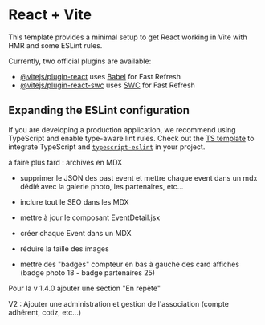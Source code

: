 # React + Vite

This template provides a minimal setup to get React working in Vite with HMR and some ESLint rules.

Currently, two official plugins are available:

- [@vitejs/plugin-react](https://github.com/vitejs/vite-plugin-react/blob/main/packages/plugin-react/README.md) uses [Babel](https://babeljs.io/) for Fast Refresh
- [@vitejs/plugin-react-swc](https://github.com/vitejs/vite-plugin-react-swc) uses [SWC](https://swc.rs/) for Fast Refresh

## Expanding the ESLint configuration

If you are developing a production application, we recommend using TypeScript and enable type-aware lint rules. Check out the [TS template](https://github.com/vitejs/vite/tree/main/packages/create-vite/template-react-ts) to integrate TypeScript and [`typescript-eslint`](https://typescript-eslint.io) in your project.



à faire plus tard : archives en MDX
- supprimer le JSON des past event et mettre chaque event dans un mdx dédié avec la galerie photo, les partenaires, etc...
- inclure tout le SEO dans les MDX
- mettre à jour le composant EventDetail.jsx
- créer chaque Event dans un MDX
- réduire la taille des images

- mettre des "badges" compteur en bas à gauche des card affiches (badge photo 18 - badge partenaires 25)

Pour la v 1.4.0 ajouter une section "En répète"


V2 : Ajouter une administration et gestion de l'association (compte adhérent, cotiz, etc...)
